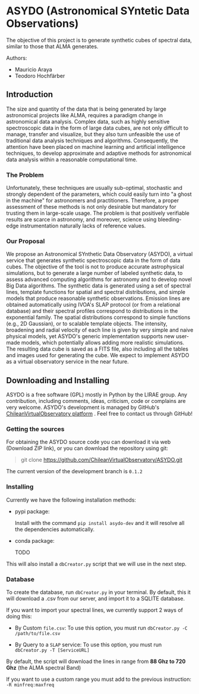 ﻿

# ASYDO (Astronomical SYntetic Data Observations) #

The objective of this project is to generate synthetic cubes of spectral data, similar to those that ALMA generates.

Authors:

 * Mauricio Araya
 * Teodoro Hochfärber


## Introduction ##
The size and quantity of the data that is being generated by large astronomical projects like ALMA, requires a paradigm change in astronomical data analysis. Complex data, such as highly sensitive spectroscopic data in the form of large data cubes, are not only difficult to manage, transfer and visualize, but they also turn unfeasible the use of traditional data analysis techniques and algorithms. Consequently, the attention have been placed on machine learning and artificial intelligence techniques, to develop approximate and adaptive methods for astronomical data analysis within a reasonable computational time.

### The Problem ###

Unfortunately, these techniques are usually sub-optimal, stochastic and strongly dependent of the parameters, which could easily turn into "a ghost in the machine" for astronomers and practitioners. Therefore, a proper assessment of these methods is not only desirable but mandatory for trusting them in large-scale usage. The problem is that positively verifiable results are scarce in astronomy, and moreover, science using bleeding-edge instrumentation naturally lacks of reference values.

### Our Proposal ###

We propose an Astronomical SYnthetic Data Observatory (ASYDO), a virtual service that generates synthetic spectroscopic data in the form of data cubes. The objective of the tool is not to produce accurate astrophysical simulations, but to generate a large number of labeled synthetic data, to assess advanced computing algorithms for astronomy and to develop novel Big Data algorithms. The synthetic data is generated using a set of spectral lines, template functions for spatial and spectral distributions, and simple models that produce reasonable synthetic observations. Emission lines are obtained automatically using IVOA's SLAP protocol (or from a relational database) and their spectral profiles correspond to distributions in the exponential family. The spatial distributions correspond to simple functions (e.g., 2D Gaussian), or to scalable template objects. The intensity, broadening and radial velocity of each line is given by very simple and naive physical models, yet ASYDO's generic implementation supports new user-made models, which potentially allows adding more realistic simulations. The resulting data cube is saved as a FITS file, also including all the tables and images used for generating the cube. We expect to implement ASYDO as a virtual observatory service in the near future.


## Downloading and Installing ##

ASYDO is a free software (GPL) mostly in Python by the LIRAE group. Any contribution, including comments, ideas, criticism, code or complains are very welcome.
ASYDO's development is managed by GitHub's [ChileanVirtualObservatory platform](https://github.com/ChileanVirtualObservatory/ASYDO) . Feel free to contact us through GitHub!

### Getting the sources

For obtaining the ASYDO source code you can download it via web (Download ZIP link), or you can download the repository using git:

> git clone https://github.com/ChileanVirtualObservatory/ASYDO.git

The current version of the development branch is `0.1.2`

### Installing

Currently we have the following installation methods:

 * pypi package:

    Install with the command `pip install asydo-dev` and it will resolve all the dependencies automatically.

 * conda package:

    TODO

This will also install a `dbCreator.py` script that we will use in the next step.

### Database ###

To create the database, run `dbCreator.py` in your terminal. By default, this it will download a .csv from our server, and import it to a SQLITE database.

If you want to import your spectral lines, we currently support 2 ways of doing this:
  * By Custom `file.csv`: To use this option, you must run `dbCreator.py -C /path/to/file.csv`

  * By Query to a `SLAP` service: To use this option, you must run `dbCreator.py -T [ServiceURL]`

By default, the script will download the lines in range from **88 Ghz to 720 Ghz** (the ALMA spectral Band)

If you want to use a custom range you must add to the previous instruction: ` -R minfreq:maxfreq`
